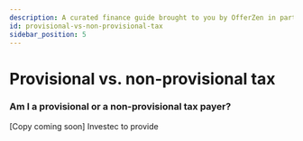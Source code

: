 ```yaml
---
description: A curated finance guide brought to you by OfferZen in partnership with Investec.
id: provisional-vs-non-provisional-tax
sidebar_position: 5
---
```


# Provisional vs. non-provisional tax

### Am I a provisional or a non-provisional tax payer?&#x20;

\[Copy coming soon] Investec to provide
